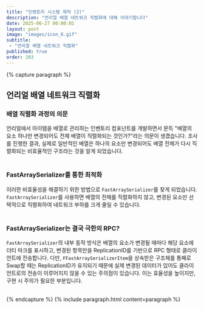 ```yaml
---
title: "인벤토리 시스템 제작 (2)"
description: "언리얼 배열 네트워크 직렬화에 대해 이야기합니다"
date: 2025-06-27 00:00:01
layout: post
image: "images/icon_6.gif"
subtitle: 
 - "언리얼 배열 네트워크 직렬화"
published: true
order: 103
---
```


{% capture paragraph %}

## **언리얼 배열 네트워크 직렬화**

### 배열 직렬화 과정의 의문
언리얼에서 아이템을 배열로 관리하는 인벤토리 컴포넌트를 개발하면서 문득 
"배열의 요소 하나만 변경되어도 전체 배열이 직렬화되는 것인가?"라는 의문이 생겼습니다. 
조사를 진행한 결과, 실제로 일반적인 배열은 하나의 요소만 변경되어도 배열 전체가 다시 직렬화되는 비효율적인 구조라는 것을 알게 되었습니다.
<br><br>

### FastArraySerializer를 통한 최적화
이러한 비효율성을 해결하기 위한 방법으로 `FastArraySerializer`를 찾게 되었습니다. 
`FastArraySerializer`를 사용하면 배열의 전체를 직렬화하지 않고, 
변경된 요소만 선택적으로 직렬화하여 네트워크 부하를 크게 줄일 수 있습니다.
<br><br>

### FastArraySerializer는 결국 극한의 RPC?
`FastArraySerializer`의 내부 동작 방식은 배열의 요소가 변경될 때마다 해당 요소에 더티 마크를 표시하고, 
변경된 항목만을 ReplicationID를 기반으로 RPC 형태로 클라이언트에 전송합니다. 
다만, `FFastArraySerializerItem`을 상속받은 구조체를 통째로 Swap할 때는 ReplicationID가 유지되기 때문에 실제 변경된 데이터가 있어도 클라이언트로의 전송이 이루어지지 않을 수 있는 주의점이 있습니다. 
이는 효율성을 높이지만, 구현 시 주의가 필요한 부분입니다.
<br><br>

{% endcapture %}
{% include paragraph.html content=paragraph %}

<!-- 
{% comment %}
------------------------------------------------------
{% capture paragraph %}
## **제목**
<br><br>

### 배경  
<br><br>

### 문제 인식  
<br><br>

### 문제 해결 
<br><br>

{% endcapture %}
{% include paragraph.html content=paragraph %}
------------------------------------------------------
{% endcomment %}
-->
